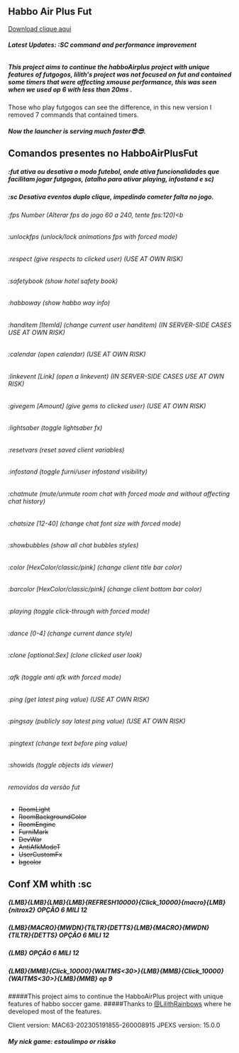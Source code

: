 ## Habbo Air Plus Fut
<a href="https://github.com/rafaelparenza/HabboAirPlusFut/releases/download/habbo/HabboAirPlusFut.zip">Download clique aqui</a>
###### <b>Latest Updates: :SC command and performance improvement</b>


##### This project aims to continue the habboAirplus project with unique features of futgogos, lilith's project was not focused on fut and contained some timers that were affecting xmouse performance, this was seen when we used op 6 with less than 20ms .
Those who play futgogos can see the difference, in this new version I removed 7 commands that contained timers.
##### Now the launcher is serving much faster😎😎.


## Comandos presentes no HabboAirPlusFut

##### :fut ativa ou desativa o modo futebol, onde ativa funcionalidades que facilitam jogar futgogos, *(atalho para ativar playing, infostand e sc)*
##### :sc Desativa eventos duplo clique, impedindo cometer falta no jogo.

###### :fps Number (Alterar fps do jogo 60 a 240, tente fps:120)<b
###### :unlockfps (unlock/lock animations fps with forced mode)
###### :respect (give respects to clicked user) (USE AT OWN RISK)
###### :safetybook (show hotel safety book)
###### :habboway (show habbo way info)
###### :handitem [ItemId] (change current user handitem) (IN SERVER-SIDE CASES USE AT OWN RISK)
###### :calendar (open calendar) (USE AT OWN RISK)
###### :linkevent [Link] (open a linkevent) (IN SERVER-SIDE CASES USE AT OWN RISK)
###### :givegem [Amount] (give gems to clicked user) (USE AT OWN RISK)
###### :lightsaber (toggle lightsaber fx)
###### :resetvars (reset saved client variables)
###### :infostand (toggle furni/user infostand visibility)
###### :chatmute (mute/unmute room chat with forced mode and without affecting chat history)
###### :chatsize [12-40] (change chat font size with forced mode)
###### :showbubbles (show all chat bubbles styles)
###### :color [HexColor/classic/pink] (change client title bar color)
###### :barcolor [HexColor/classic/pink] (change client bottom bar color)
###### :playing (toggle click-through with forced mode)
###### :dance [0-4] (change current dance style)
###### :clone [optional:Sex] (clone clicked user look)
###### :afk (toggle anti afk with forced mode)
###### :ping (get latest ping value) (USE AT OWN RISK)
###### :pingsay (publicly say latest ping value) (USE AT OWN RISK)
###### :pingtext (change text before ping value)
###### :showids (toggle objects ids viewer)

###### removidos da versão fut
- ~~RoomLight~~
- ~~RoomBackgroundColor~~
- ~~RoomEngine~~
- ~~FurniMark~~
- ~~DevWar~~
- ~~AntiAfkModeT~~
- ~~UserCustomFx~~
- ~~bgcolor~~


## Conf XM whith :sc 
##### {LMB}{LMB}{LMB}{LMB}{REFRESH10000}{Click_10000}{macro}{LMB}{nitrox2} OPÇÃO 6 MILI 12
##### {LMB}{MACRO}{MWDN}{TILTR}{DETTS}{LMB}{MACRO}{MWDN}{TILTR}{DETTS} OPÇÃO 6 MILI 12
##### {LMB} OPÇÃO 6 MILI 12
##### {LMB}{MMB}{Click_10000}{WAITMS<30>}{LMB}{MMB}{Click_10000}{WAITMS<30>}{LMB}{MMB} op 9






#####This project aims to continue the HabboAirPlus project with unique features of habbo soccer game.
#####Thanks to <a href="https://github.com/LilithRainbows/HabboAirPlus">@LilithRainbows</a> where he developed most of the features.
<p class="has-line-data" data-line-start="7" data-line-end="9">Client version: MAC63-202305191855-260008915
JPEXS version: 15.0.0</p>

##### My nick game: estoulimpo or riskko


